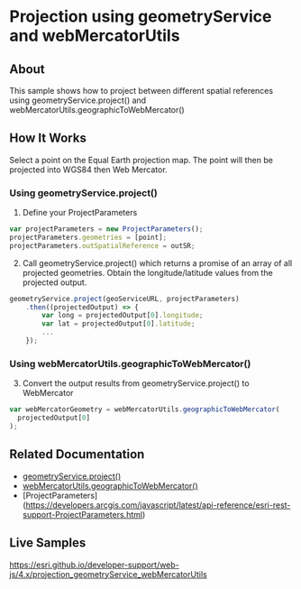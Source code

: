# Projection using geometryService and webMercatorUtils

## About

This sample shows how to project between different spatial references using geometryService.project() and webMercatorUtils.geographicToWebMercator()

## How It Works

Select a point on the Equal Earth projection map. The point will then be projected into WGS84 then Web Mercator.

### Using geometryService.project()

1. Define your ProjectParameters

```javascript
var projectParameters = new ProjectParameters();
projectParameters.geometries = [point];
projectParameters.outSpatialReference = outSR;
```

2. Call geometryService.project() which returns a promise of an array of all projected geometries. Obtain the longitude/latitude values from the projected output.

```javascript
geometryService.project(geoServiceURL, projectParameters)
    .then((projectedOutput) => {
        var long = projectedOutput[0].longitude;
        var lat = projectedOutput[0].latitude;
        ...
    });
```

### Using webMercatorUtils.geographicToWebMercator()

3. Convert the output results from geometryService.project() to WebMercator

```javascript
var webMercatorGeometry = webMercatorUtils.geographicToWebMercator(
  projectedOutput[0]
);
```

## Related Documentation

- [geometryService.project()](https://developers.arcgis.com/javascript/latest/api-reference/esri-rest-geometryService.html#project)
- [webMercatorUtils.geographicToWebMercator()](https://developers.arcgis.com/javascript/latest/api-reference/esri-geometry-support-webMercatorUtils.html#geographicToWebMercator)
- [ProjectParameters] (https://developers.arcgis.com/javascript/latest/api-reference/esri-rest-support-ProjectParameters.html)

## Live Samples
https://esri.github.io/developer-support/web-js/4.x/projection_geometryService_webMercatorUtils